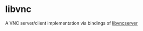 # libvnc

A VNC server/client implementation via bindings of [libvncserver](https://github.com/LibVNC/libvncserver)